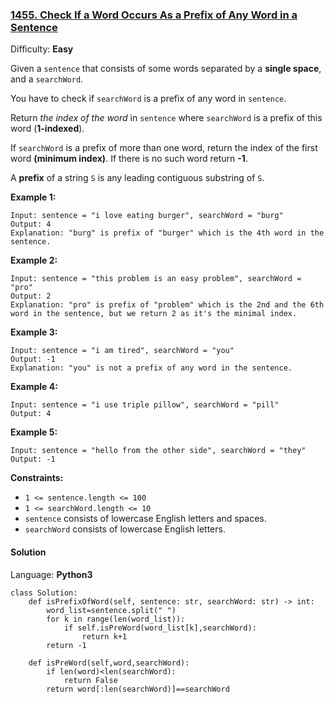 ### [1455\. Check If a Word Occurs As a Prefix of Any Word in a Sentence](https://leetcode.com/problems/check-if-a-word-occurs-as-a-prefix-of-any-word-in-a-sentence/)

Difficulty: **Easy**


Given a `sentence` that consists of some words separated by a **single space**, and a `searchWord`.

You have to check if `searchWord` is a prefix of any word in `sentence`.

Return _the index of the word_ in `sentence` where `searchWord` is a prefix of this word (**1-indexed**).

If `searchWord` is a prefix of more than one word, return the index of the first word **(minimum index)**. If there is no such word return **-1**.

A **prefix** of a string `S` is any leading contiguous substring of `S`.

**Example 1:**

```
Input: sentence = "i love eating burger", searchWord = "burg"
Output: 4
Explanation: "burg" is prefix of "burger" which is the 4th word in the sentence.
```

**Example 2:**

```
Input: sentence = "this problem is an easy problem", searchWord = "pro"
Output: 2
Explanation: "pro" is prefix of "problem" which is the 2nd and the 6th word in the sentence, but we return 2 as it's the minimal index.
```

**Example 3:**

```
Input: sentence = "i am tired", searchWord = "you"
Output: -1
Explanation: "you" is not a prefix of any word in the sentence.
```

**Example 4:**

```
Input: sentence = "i use triple pillow", searchWord = "pill"
Output: 4
```

**Example 5:**

```
Input: sentence = "hello from the other side", searchWord = "they"
Output: -1
```

**Constraints:**

*   `1 <= sentence.length <= 100`
*   `1 <= searchWord.length <= 10`
*   `sentence` consists of lowercase English letters and spaces.
*   `searchWord` consists of lowercase English letters.


#### Solution

Language: **Python3**

```python3
class Solution:
    def isPrefixOfWord(self, sentence: str, searchWord: str) -> int:
        word_list=sentence.split(" ")
        for k in range(len(word_list)):
            if self.isPreWord(word_list[k],searchWord):
                return k+1
        return -1
    
    def isPreWord(self,word,searchWord):
        if len(word)<len(searchWord):
            return False
        return word[:len(searchWord)]==searchWord
```